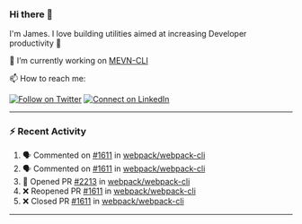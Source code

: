 ### Hi there 👋

I'm James. I love building utilities aimed at increasing Developer productivity :raised_hands: 

🔭 I’m currently working on [MEVN-CLI](https://github.com/madlabsinc/mevn-cli)

📫 How to reach me:

[![Follow on Twitter](https://img.shields.io/badge/--twitter?label=Twitter&logo=Twitter&style=social)](https://twitter.com/james_madhacks) [![Connect on LinkedIn](https://img.shields.io/badge/--linkedin?label=LinkedIn&logo=LinkedIn&style=social)](https://www.linkedin.com/in/jamesgeorge007)

---

### :zap: Recent Activity

<!--START_SECTION:activity-->
1. 🗣 Commented on [#1611](https://github.com/webpack/webpack-cli/issues/1611) in [webpack/webpack-cli](https://github.com/webpack/webpack-cli)
2. 🗣 Commented on [#1611](https://github.com/webpack/webpack-cli/issues/1611) in [webpack/webpack-cli](https://github.com/webpack/webpack-cli)
3. 💪 Opened PR [#2213](https://github.com/webpack/webpack-cli/pull/2213) in [webpack/webpack-cli](https://github.com/webpack/webpack-cli)
4. ❌ Reopened PR [#1611](https://github.com/webpack/webpack-cli/pull/1611) in [webpack/webpack-cli](https://github.com/webpack/webpack-cli)
5. ❌ Closed PR [#1611](https://github.com/webpack/webpack-cli/pull/1611) in [webpack/webpack-cli](https://github.com/webpack/webpack-cli)
<!--END_SECTION:activity-->

---

<!--
**jamesgeorge007/jamesgeorge007** is a ✨ _special_ ✨ repository because its `README.md` (this file) appears on your GitHub profile.

Here are some ideas to get you started:

- 🌱 I’m currently learning ...
- 👯 I’m looking to collaborate on ...
- 🤔 I’m looking for help with ...
- 💬 Ask me about ...
- 😄 Pronouns: ...
- ⚡ Fun fact: ...
-->
